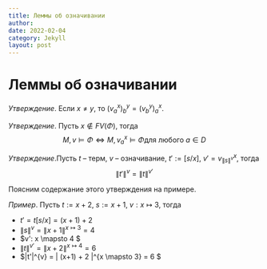 ```yaml
---
title: Леммы об означивании
author: 
date: 2022-02-04
category: Jekyll
layout: post
---
```



# Леммы об означивании

*Утверждение*. Если $x \not = y$, то $(v^x_a)^y_b = (v^y_b)^x_a$. 

*Утверждение*. Пусть $x \not \in FV(\Phi)$, тогда  
$$M, v \models \Phi \Leftrightarrow M, v^x_a \models \Phi \text{для любого } a \in D$$

*Утверждение*.Пусть $t$ – терм, $v$ – означивание, $t':=[s/x]$, $v'=v^x_{\|s\|^v}$, тогда
$$\|t'\|^v = \|t\|^{v'}$$


Поясним содержание этого утверждения на примере.

*Пример*. Пусть $t:= x + 2$, $s:= x + 1$, $v: x \mapsto 3$, тогда
* $t'= t[s/x]= (x + 1) + 2$
* $\|s\|^v = \|x+1\|^{x \mapsto 3} = 4$
* $v': x \mapsto 4 $
* $\|t\|^{v'}= \|x + 2\|^{x \mapsto 4} = 6$
* $\|t'\|^{v} = \| (x+1) + 2 \|^{x \mapsto 3} = 6 $

